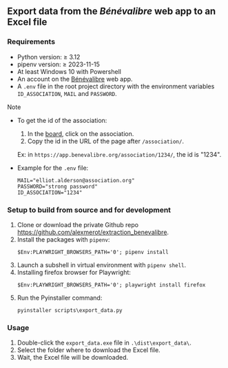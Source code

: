 ## Export data from the *Bénévalibre* web app to an Excel file

### Requirements

- Python version: ≥ 3.12
- pipenv version: ≥ 2023-11-15
- At least Windows 10 with Powershell
- An account on the [Bénévalibre](https://app.benevalibre.org) web app.
- A `.env` file in the root project directory with the environment variables `ID_ASSOCIATION`, `MAIL` and `PASSWORD`.

> [!note]
> - To get the id of the association:
>   1) In the [board](https://app.benevalibre.org/board/), click on the association.
>   2) Copy the id in the URL of the page after `/association/`.
>
>   Ex: in `https://app.benevalibre.org/association/1234/`, the id is "1234".
> - Example for the `.env` file:
>   ```
>   MAIL="elliot.alderson@association.org"
>   PASSWORD="strong password"
>   ID_ASSOCIATION="1234"
>   ```

### Setup to build from source and for development

1) Clone or download the private Github repo <https://github.com/alexmerot/extraction_benevalibre>.
2) Install the packages with `pipenv`:
    ```
    $Env:PLAYWRIGHT_BROWSERS_PATH='0'; pipenv install
    ```
3) Launch a subshell in virtual environment with `pipenv shell`.
4) Installing firefox browser for Playwright:
    ```
    $Env:PLAYWRIGHT_BROWSERS_PATH='0'; playwright install firefox
    ```
5) Run the Pyinstaller command:
    ```
    pyinstaller scripts\export_data.py
    ```

### Usage

1) Double-click the `export_data.exe` file in `.\dist\export_data\`.
2) Select the folder where to download the Excel file.
3) Wait, the Excel file will be downloaded.
